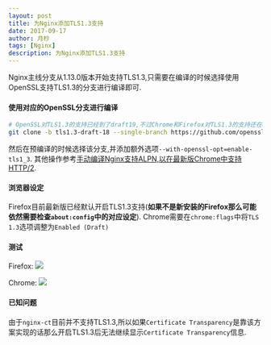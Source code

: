 ```yaml
---
layout: post
title: 为Nginx添加TLS1.3支持
date: 2017-09-17
author: 月杪
tags: [Nginx]
description: 为Nginx添加TLS1.3支持
---
```


Nginx主线分支从1.13.0版本开始支持TLS1.3,只需要在编译的时候选择使用OpenSSL支持TLS1.3的分支进行编译即可.

#### 使用对应的OpenSSL分支进行编译
```bash
# OpenSSL对TLS1.3的支持已经到了draft19,不过Chrome和Firefox对TLS1.3的支持还在draft18
git clone -b tls1.3-draft-18 --single-branch https://github.com/openssl/openssl.git openssl
```
然后在预编译的时候选择该分支,并添加额外选项`--with-openssl-opt=enable-tls1_3`.
其他操作参考[手动编译Nginx支持ALPN,以在最新版Chrome中支持HTTP/2](https://moonagic.com/support-http2-on-chrome-with-compile-nginx/).

#### 浏览器设定

Firefox目前最新版已经默认开启TLS1.3支持(**如果不是新安装的Firefox那么可能依然需要检查`about:config`中的对应设定**).
Chrome需要在`chrome:flags`中将`TLS 1.3`选项调整为`Enabled (Draft)`

#### 测试

Firefox:
![](https://pic.moonagic.com/images/2017/09/Screenshot-2017-09-17-21.39.44.png)

Chrome:
![](https://pic.moonagic.com/images/2017/09/Screenshot-2017-09-17-21.21.40.png)

#### 已知问题

由于`nginx-ct`目前并不支持TLS1.3,所以如果`Certificate Transparency`是靠该方案实现的话那么开启TLS1.3后无法继续显示`Certificate Transparency`信息.